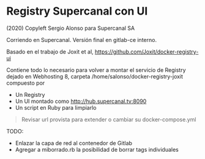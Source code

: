 # Registry Supercanal con UI

(2020) Copyleft Sergio Alonso para Supercanal SA

Corriendo en Supercanal. Versión final en gitlab-ce interno.

Basado en el trabajo de Joxit et al, https://github.com/Joxit/docker-registry-ui

Contiene todo lo necesario para volver a montar el servicio de Registry dejado en Webhosting 8, carpeta /home/salonso/docker-registry-joxit compuesto por

* Un Registry
* Un UI montado como http://hub.supercanal.tv:8090
* Un script en Ruby para limpiarlo

> Revisar url provista para extender o cambiar su docker-compose.yml

TODO:

* Enlazar la capa de red al contenedor de Gitlab
* Agregar a miborrado.rb la posibilidad de borrar tags individuales

